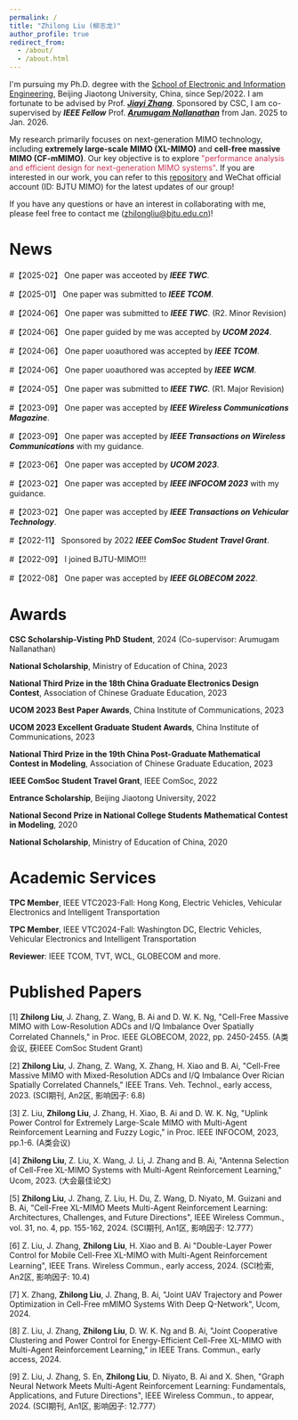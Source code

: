 ```yaml
---
permalink: /
title: "Zhilong Liu (柳志龙)"
author_profile: true
redirect_from: 
  - /about/
  - /about.html
---
```


I'm pursuing my Ph.D. degree with the [School of Electronic and Information Engineering](http://eie.bjtu.edu.cn/), Beijing Jiaotong University, China, since Sep/2022. I am fortunate to be advised by Prof. [***Jiayi Zhang***](https://sites.google.com/site/jiayizhang8650/). Sponsored by CSC, I am co-supervised by ***IEEE Fellow*** Prof. [***Arumugam Nallanathan***](https://www.eecs.qmul.ac.uk/~nalla/) from Jan. 2025 to Jan. 2026.

My research primarily focuses on next-generation MIMO technology, including **extremely large-scale MIMO (XL-MIMO)** and **cell-free massive MIMO (CF-mMIMO)**. Our key objective is to explore <font color="#C93756">"performance analysis and efficient design for next-generation MIMO systems"</font>. If you are interested in our work, you can refer to this [repository](https://github.com/BJTU-MIMO) and WeChat official account (ID: BJTU MIMO) for the latest updates of our group!

If you have any questions or have an interest in collaborating with me, please feel free to contact me (zhilongliu@bjtu.edu.cn)!

News
======
#【2025-02】 One paper was acceoted by ***IEEE TWC***.

#【2025-01】 One paper was submitted to ***IEEE TCOM***.

#【2024-06】 One paper was submitted to ***IEEE TWC***. (R2. Minor Revision)

#【2024-06】 One paper guided by me was accepted by ***UCOM 2024***.

#【2024-06】 One paper uoauthored was accepted by ***IEEE TCOM***.

#【2024-06】 One paper uoauthored was accepted by ***IEEE WCM***.

#【2024-05】 One paper was submitted to ***IEEE TWC***. (R1. Major Revision)

#【2023-09】 One paper was accepted by ***IEEE Wireless Communications Magazine***.

#【2023-09】 One paper was accepted by ***IEEE Transactions on Wireless Communications*** with my guidance.

#【2023-06】 One paper was accepted by ***UCOM 2023***.

#【2023-02】 One paper was accepted by ***IEEE INFOCOM 2023*** with my guidance.

#【2023-02】 One paper was accepted by ***IEEE Transactions on Vehicular Technology***.

#【2022-11】 Sponsored by 2022 ***IEEE ComSoc Student Travel Grant***.

#【2022-09】 I joined BJTU-MIMO!!!

#【2022-08】 One paper was accepted by ***IEEE GLOBECOM 2022***.

Awards
======
**CSC Scholarship-Visting PhD Student**, 2024 (Co-supervisor: Arumugam Nallanathan)

**National Scholarship**, Ministry of Education of China, 2023

**National Third Prize in the 18th China Graduate Electronics Design Contest**, Association of Chinese Graduate Education, 2023

**UCOM 2023 Best Paper Awards**, China Institute of Communications, 2023

**UCOM 2023 Excellent Graduate Student Awards**, China Institute of Communications, 2023

**National Third Prize in the 19th China Post-Graduate Mathematical Contest in Modeling**, Association of Chinese Graduate Education, 2023

**IEEE ComSoc Student Travel Grant**, IEEE ComSoc, 2022

**Entrance Scholarship**, Beijing Jiaotong University, 2022

**National Second Prize in National College Students Mathematical Contest in Modeling**, 2020

**National Scholarship**, Ministry of Education of China, 2020


Academic Services
======
**TPC Member**, IEEE VTC2023-Fall: Hong Kong, Electric Vehicles, Vehicular Electronics and Intelligent Transportation

**TPC Member**, IEEE VTC2024-Fall: Washington DC, Electric Vehicles, Vehicular Electronics and Intelligent Transportation

**Reviewer**: IEEE TCOM, TVT, WCL, GLOBECOM and more.

Published Papers
======

[1] **Zhilong Liu**, J. Zhang, Z. Wang, B. Ai and D. W. K. Ng, "Cell-Free Massive MIMO with Low-Resolution ADCs and I/Q Imbalance Over Spatially Correlated Channels," in Proc. IEEE GLOBECOM, 2022, pp. 2450-2455. (A类会议, 获IEEE ComSoc Student Grant)

[2] **Zhilong Liu**, J. Zhang, Z. Wang, X. Zhang, H. Xiao and B. Ai, "Cell-Free Massive MIMO with Mixed-Resolution ADCs and I/Q Imbalance Over Rician Spatially Correlated Channels," IEEE Trans. Veh. Technol., early access, 2023. (SCI期刊, An2区, 影响因子: 6.8)

[3] Z. Liu, **Zhilong Liu**, J. Zhang, H. Xiao, B. Ai and D. W. K. Ng, "Uplink Power Control for Extremely Large-Scale MIMO with Multi-Agent Reinforcement Learning and Fuzzy Logic," in Proc. IEEE INFOCOM, 2023, pp.1-6. (A类会议)

[4] **Zhilong Liu**, Z. Liu, X. Wang, J. Li, J. Zhang and B. Ai, "Antenna Selection of Cell-Free XL-MIMO Systems with Multi-Agent Reinforcement Learning," Ucom, 2023. (大会最佳论文)

[5] **Zhilong Liu**, J. Zhang, Z. Liu, H. Du, Z. Wang, D. Niyato, M. Guizani and B. Ai, "Cell-Free XL-MIMO Meets Multi-Agent Reinforcement Learning: Architectures, Challenges, and Future Directions", IEEE Wireless Commun., vol. 31, no. 4, pp. 155-162, 2024. (SCI期刊, An1区, 影响因子: 12.777）

[6] Z. Liu, J. Zhang, **Zhilong Liu**, H. Xiao and B. Ai "Double-Layer Power Control for Mobile Cell-Free XL-MIMO with Multi-Agent Reinforcement Learning", IEEE Trans. Wireless Commun., early access, 2024. (SCI检索, An2区, 影响因子: 10.4)

[7] X. Zhang, **Zhilong Liu**, J. Zhang, B. Ai, "Joint UAV Trajectory and Power Optimization in Cell-Free mMIMO Systems With Deep Q-Network", Ucom, 2024.

[8] Z. Liu, J. Zhang, **Zhilong Liu**, D. W. K. Ng and B. Ai, "Joint Cooperative Clustering and Power Control for Energy-Efficient Cell-Free XL-MIMO with Multi-Agent Reinforcement Learning," in IEEE Trans. Commun., early access, 2024.

[9] Z. Liu, J. Zhang, S. En, **Zhilong Liu**, D. Niyato,  B. Ai and X. Shen, "Graph Neural Network Meets Multi-Agent Reinforcement Learning: Fundamentals, Applications, and Future Directions", IEEE Wireless Commun., to appear, 2024. (SCI期刊, An1区, 影响因子: 12.777）





